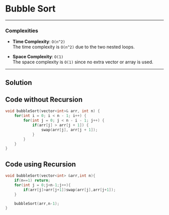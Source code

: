 # Bubble Sort

---

### Complexities

- **Time Complexity**: `O(n^2)`  
  The time complexity is `O(n^2)` due to the two nested loops.

- **Space Complexity**: `O(1)`  
  The space complexity is `O(1)` since no extra vector or array is used.

---

## Solution

## Code without Recursion

```cpp
void bubbleSort(vector<int>& arr, int n) {
    for(int i = 0; i < n - 1; i++) {
        for(int j = 0; j < n - i - 1; j++) {
            if(arr[j] > arr[j + 1]) {
                swap(arr[j], arr[j + 1]);
            }
        }
    }
}
```
## Code using Recursion

```cpp
void bubbleSort(vector<int> &arr,int n){
    if(n==1) return;
    for(int j = 0;j<n-1;j++){
        if(arr[j]>arr[j+1])swap(arr[j],arr[j+1]);
    }

    bubbleSort(arr,n-1);
}

